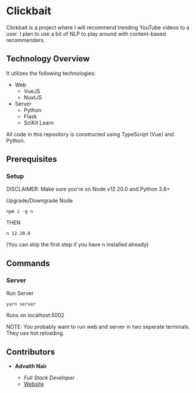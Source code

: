 # Clickbait

Clickbait is a project where I will recommend trending YouTube videos to a user. I plan to use a bit of NLP to play around with content-based recommenders.

## Technology Overview

It utilizes the following technologies:

-   Web
    -   VueJS
    -   NuxtJS
-   Server
    -   Python
    -   Flask
    -   SciKit Learn

All code in this repository is constructed using TypeScript (Vue) and Python.

## Prerequisites

### Setup

DISCLAIMER: Make sure you're on Node v12.20.0 and Python 3.8+

Upgrade/Downgrade Node

```
npm i -g n
```

THEN

```
n 12.20.0
```

(You can skip the first step if you have n installed already)

## Commands

### Server

Run Server

```
yarn server
```

Runs on localhost:5002

NOTE: You probably want to run web and server in two seperate terminals. They use hot reloading.

## Contributors

-   **Advaith Nair**

    -   _Full Stack Developer_
    -   [Website](https://advaithnair.com)

